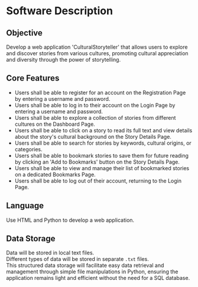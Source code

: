 # Software Description

## Objective

Develop a web application 'CulturalStoryteller' that allows users to explore and discover stories from various cultures, promoting cultural appreciation and diversity through the power of storytelling.

## Core Features

- Users shall be able to register for an account on the Registration Page by entering a username and password.
- Users shall be able to log in to their account on the Login Page by entering a username and password.
- Users shall be able to explore a collection of stories from different cultures on the Dashboard Page.
- Users shall be able to click on a story to read its full text and view details about the story's cultural background on the Story Details Page.
- Users shall be able to search for stories by keywords, cultural origins, or categories.
- Users shall be able to bookmark stories to save them for future reading by clicking an 'Add to Bookmarks' button on the Story Details Page.
- Users shall be able to view and manage their list of bookmarked stories on a dedicated Bookmarks Page.
- Users shall be able to log out of their account, returning to the Login Page.

## Language

Use HTML and Python to develop a web application.

## Data Storage

Data will be stored in local text files.  
Different types of data will be stored in separate `.txt` files.  
This structured data storage will facilitate easy data retrieval and management through simple file manipulations in Python, ensuring the application remains light and efficient without the need for a SQL database.